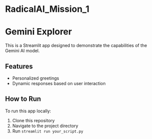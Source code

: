 # RadicalAI_Mission_1
# Gemini Explorer

This is a Streamlit app designed to demonstrate the capabilities of the Gemini AI model.

## Features

- Personalized greetings
- Dynamic responses based on user interaction


## How to Run

To run this app locally:
1. Clone this repository
2. Navigate to the project directory
3. Run `streamlit run your_script.py`
